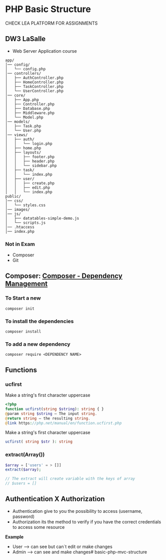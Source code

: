 # PHP Basic Structure

CHECK LEA PLATFORM FOR ASSIGNMENTS 

## DW3 LaSalle

- Web Server Application course

```
app/
│── config/
│   └── config.php
│── controllers/
│   ├── AuthController.php
│   ├── HomeController.php
│   ├── TaskController.php
│   └── UserController.php
│── core/
│   ├── App.php
│   ├── Controller.php
│   ├── Database.php
│   ├── Middleware.php
│   └── Model.php
│── models/
│   ├── Task.php
│   └── User.php
│── views/
│   ├── auth/
│   │   └── login.php
│   ├── home.php
│   ├── layouts/
│   │   ├── footer.php
│   │   ├── header.php
│   │   └── sidebar.php
│   ├── task/
│   │   └── index.php
│   ├── user/
│   │   ├── create.php
│   │   ├── edit.php
│   │   └── index.php
public/
│── css/
│   └── styles.css
│── images/
│── js/
│   ├── datatables-simple-demo.js
│   └── scripts.js
│── .htaccess
│── index.php

```


### Not in Exam
- Composer
- Git


## Composer: [Composer - Dependency Management](https://getcomposer.org/)

### To Start a new
```shell
composer init
```

### To install the dependencies
```shell
composer install
```

### To add a new dependency
```shell
composer require <DEPENDENCY NAME>
```

## Functions

### ucfirst


Make a string's first character uppercase

```php
<?php
function ucfirst(string $string): string { }
@param string $string — The input string.
@return string — the resulting string.
@link https://php.net/manual/en/function.ucfirst.php
```

Make a string's first character uppercase

```php
ucfirst( string $str ): string
```

### extract(Array())
```php
$array = ['users' = > []]
extract($array);

// The extract will create variable with the keys of array
// $users = []
```

## Authentication X Authorization
- Authentication  give to you the possibility to access (username, password)
- Authorization its the method to verify if you have the correct credentials to access some resource

**Example**
- User --> can see but can`t edit or make changes
- Admin --> can see and make changes# basic-php-mvc-structure
